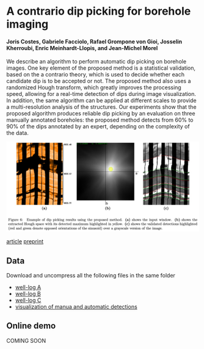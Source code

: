 # A contrario dip picking for borehole imaging

#### 	Joris Costes, Gabriele Facciolo, Rafael Grompone von Gioi, Josselin Kherroubi, Enric Meinhardt-Llopis, and Jean-Michel Morel


We describe an algorithm to perform automatic dip picking on borehole images. One key element of the proposed method is a statistical validation, based on the a contrario theory, which is used to decide whether each candidate dip is to be accepted or not. The proposed method  also uses a randomized Hough transform, which greatly improves the processing speed,	allowing for a real-time detection of dips during image visualization. In addition, the same algorithm can be applied at different scales to provide a multi-resolution analysis of the structures. Our experiments show that the proposed algorithm produces reliable dip picking by an evaluation on three manually annotated boreholes: the proposed method detects from 60% to 90% of the dips annotated by an expert, depending on the complexity of the data.


![Teaser](dips1b.jpg)


[article](https://library.seg.org/doi/abs/10.1190/geo2020-0392.1) [preprint](https://hal.archives-ouvertes.fr/hal-03203943)  


## Data

Download and uncompress all the following files in the same folder

* [well-log A](./48-19a-c2.zip)
* [well-log B](./48-19a-c3.zip)
* [well-log C](./48-19a-c4.zip)
* [visualization of manua and automatic detections](./detections.zip)


## Online demo

COMING SOON
